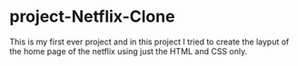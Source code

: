 # project-Netflix-Clone
This is my first ever project and in this project I tried to create the layput of the home page of the netflix using just the HTML and CSS only.
